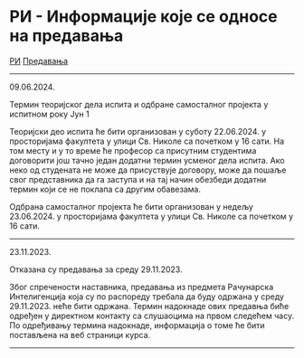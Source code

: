 # РИ - Информације које се односе на предавања

[РИ](../../README.md) [Предавања](../README.md)

---

09.06.2024.

Термин теоријског дела испита и одбране самосталног пројекта у испитном року Јун 1

Теоријски део испита ће бити организован у суботу 22.06.2024. у просторијама факултета у улици Св. Николе са почетком у 16 сати. На том месту и у то време ће професор са присутним студентима договорити још тачно један додатни термин усменог дела испита. Ако неко од студената не може да присуствује договору, може да пошаље свог представника да га заступа и на тај начин обезбеди додатни термин који се не поклапа са другим обавезама.

Одбрана самосталног пројекта ће бити организован у недељу 23.06.2024. у просторијама факултета у улици Св. Николе са почетком у 16 сати.

---

23.11.2023.

Отказана су предавања за среду 29.11.2023.

Због спречености наставника, предавања из предмета Рачунарска Интелигенција која су по распореду требала да буду одржана у среду 29.11.2023. неће бити одржана. Термин надокнаде ових предавња биће одређен у директном контакту са слушаоцима на првом следећем часу. По одређивању термина надокнаде, информација о томе ће бити постављена на веб страници курса.

---

